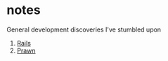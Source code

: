 notes
=====

General development discoveries I've stumbled upon

1. [Rails](rails/README.md)
  1. [Prawn](rails/prawn/README.md)


